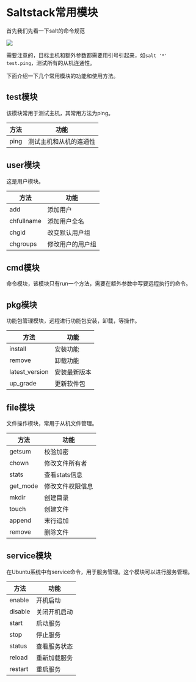 # Saltstack常用模块

首先我们先看一下salt的命令规范

![](https://img2018.cnblogs.com/blog/1210730/201905/1210730-20190516000732348-865479011.png)

需要注意的，目标主机和额外参数都需要用引号引起来，如```salt '*' test.ping```，测试所有的从机连通性。

下面介绍一下几个常用模块的功能和使用方法。

## test模块

该模块常用于测试主机，其常用方法为ping。


| 方法   | 功能          |
|------|-------------|
| ping | 测试主机和从机的连通性 |

## user模块

这是用户模块。

| 方法  | 功能   |
|-----|------|
| add | 添加用户 |
|chfullname|添加用户全名|
| chgid | 改变默认用户组 |
|chgroups|修改用户的用户组|

## cmd模块

命令模块，该模块只有run一个方法，需要在额外参数中写要远程执行的命令。

## pkg模块

功能包管理模块，远程进行功能包安装，卸载，等操作。

| 方法   | 功能          |
|------|-------------|
| install | 安装功能 |
|remove|卸载功能|
| latest_version | 安装最新版本 |
| up_grade | 更新软件包 |

## file模块

文件操作模块，常用于从机文件管理。

| 方法   | 功能          |
|------|-------------|
| getsum | 校验加密 |
| chown | 修改文件所有者 |
| stats | 查看stats信息 |
| get_mode | 修改文件权限信息 |
| mkdir | 创建目录 |
| touch | 创建文件 |
| append | 末行追加 |
| remove | 删除文件 |

## service模块

在Ubuntu系统中有service命令，用于服务管理。这个模块可以进行服务管理。

| 方法   | 功能          |
|------|-------------|
|enable|开机启动|
|disable|关闭开机启动|
|start|启动服务|
|stop|停止服务|
|status|查看服务状态|
|reload|重新加载服务|
|restart|重启服务|






